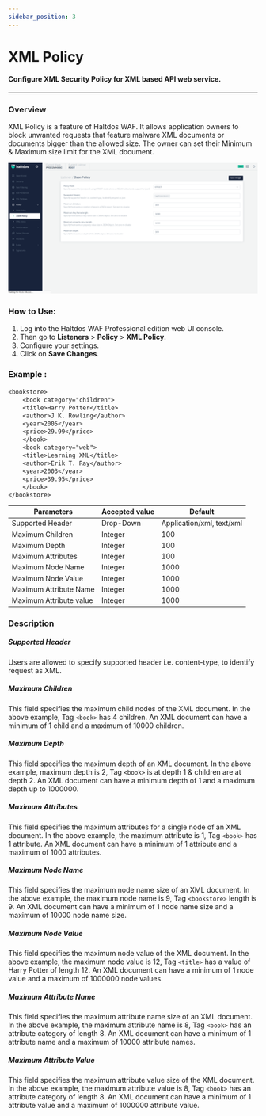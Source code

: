 ```yaml
---
sidebar_position: 3
---
```


# XML Policy

#### Configure XML Security Policy for XML based API web service.
---

### Overview

XML Policy is a feature of Haltdos WAF. It allows application owners to block unwanted requests that feature malware XML documents or documents bigger than the allowed size. The owner can set their Minimum & Maximum size limit for the XML document.

![xml_policy](/img/pro-waf/docs/xml_policy.png)

### How to Use:
1. Log into the Haltdos WAF Professional edition web UI console.
2. Then go to **Listeners** > **Policy** > **XML Policy**.
3. Configure your settings.
4. Click on **Save Changes**.

### Example :

```
<bookstore>
    <book category="children">
    <title>Harry Potter</title>
    <author>J K. Rowling</author>
    <year>2005</year>
    <price>29.99</price>
    </book>
    <book category="web">
    <title>Learning XML</title>
    <author>Erik T. Ray</author>
    <year>2003</year>
    <price>39.95</price>
    </book>
</bookstore> 
```

| Parameters              | Accepted value |  Default                  |
|-------------------------|----------------|---------------------------|
| Supported Header        | Drop-Down      | Application/xml, text/xml |
| Maximum Children        | Integer        | 100                       |
| Maximum Depth           | Integer        | 100                       |
| Maximum Attributes      | Integer        | 100                       |
| Maximum Node Name       | Integer        | 1000                      |
| Maximum Node Value      | Integer        | 1000                      |
| Maximum Attribute Name  | Integer        | 1000                      |
| Maximum Attribute value | Integer        | 1000                      |

### Description

##### **Supported Header**  
 Users are allowed to specify supported header i.e. content-type, to identify request as XML.

##### **Maximum Children**  
This field specifies the maximum child nodes of the XML document. In the above example, Tag ``<book>`` has 4 children. An XML document can have a minimum of 1 child and a maximum of 10000 children.

##### **Maximum Depth**  
This field specifies the maximum depth of an XML document. In the above example, maximum depth is 2, Tag ``<book>`` is at depth 1 & children are at depth 2. An XML document can have a minimum depth of 1 and a maximum depth up to 1000000.

##### **Maximum Attributes**  
This field specifies the maximum attributes for a single node of an XML document. In the above example, the maximum attribute is 1, Tag ``<book>`` has 1 attribute. An XML document can have a minimum of 1 attribute and a maximum of 1000 attributes.

##### **Maximum Node Name**  
This field specifies the maximum node name size of an XML document. In the above example, the maximum node name is 9, Tag ``<bookstore>`` length is 9. An XML document can have a minimum of 1 node name size and a maximum of 10000 node name size.

##### **Maximum Node Value**  
This field specifies the maximum node value of the XML document. In the above example, the maximum node value is 12, Tag ``<title>`` has a value of Harry Potter of length 12. An XML document can have a minimum of 1 node value and a maximum of 1000000 node values.

##### **Maximum Attribute Name**  
This field specifies the maximum attribute name size of an XML document. In the above example, the maximum attribute name is 8, Tag ``<book>`` has an attribute category of length 8. An XML document can have a minimum of 1 attribute name and a maximum of 10000 attribute names.

##### **Maximum Attribute Value**  
This field specifies the maximum attribute value size of the XML document. In the above example, the maximum attribute value is 8, Tag ``<book>`` has an attribute category of length 8. An XML document can have a minimum of 1 attribute value and a maximum of 1000000 attribute value.
